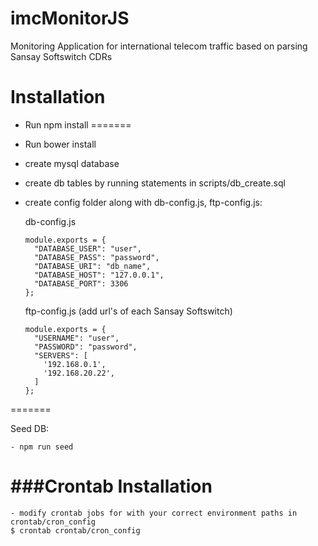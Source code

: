imcMonitorJS
============
Monitoring Application for international telecom traffic based on parsing Sansay Softswitch CDRs

Installation
============

- Run npm install
=======
- Run bower install
- create mysql database
- create db tables by running statements in scripts/db_create.sql
- create config folder along with db-config.js, ftp-config.js:

  db-config.js
  ```
  module.exports = {
    "DATABASE_USER": "user",
    "DATABASE_PASS": "password",
    "DATABASE_URI": "db_name",
    "DATABASE_HOST": "127.0.0.1",
    "DATABASE_PORT": 3306
  };
  ```

  ftp-config.js (add url's of each Sansay Softswitch)
  ```
  module.exports = {
    "USERNAME": "user",
    "PASSWORD": "password",
    "SERVERS": [
      '192.168.0.1',
      '192.168.20.22',
    ]
  };
=======

Seed DB:
```
- npm run seed
```

###Crontab Installation
=======================
```
- modify crontab jobs for with your correct environment paths in crontab/cron_config
$ crontab crontab/cron_config
```